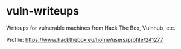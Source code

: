 # vuln-writeups

Writeups for vulnerable machines from Hack The Box, Vulnhub, etc.

Profile: https://www.hackthebox.eu/home/users/profile/241277
